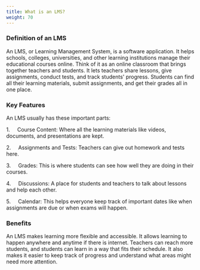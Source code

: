 ```yaml
---
title: What is an LMS?
weight: 70
---
```


### Definition of an LMS

An LMS, or Learning Management System, is a software application. It helps schools, colleges, universities, and other learning institutions manage their educational courses online. Think of it as an online classroom that brings together teachers and students. It lets teachers share lessons, give assignments, conduct tests, and track students' progress. Students can find all their learning materials, submit assignments, and get their grades all in one place.

### Key Features

An LMS usually has these important parts:

1.     Course Content: Where all the learning materials like videos, documents, and presentations are kept.

2.     Assignments and Tests: Teachers can give out homework and tests here.

3.     Grades: This is where students can see how well they are doing in their courses.

4.     Discussions: A place for students and teachers to talk about lessons and help each other.

5.     Calendar: This helps everyone keep track of important dates like when assignments are due or when exams will happen.

### Benefits

An LMS makes learning more flexible and accessible. It allows learning to happen anywhere and anytime if there is internet. Teachers can reach more students, and students can learn in a way that fits their schedule. It also makes it easier to keep track of progress and understand what areas might need more attention.
